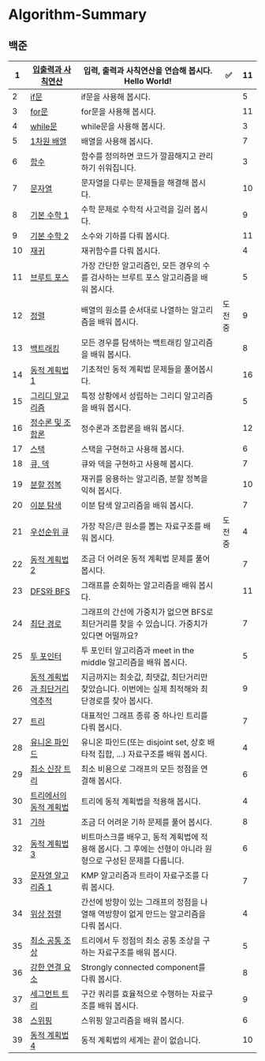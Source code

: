 # Algorithm-Summary

## 백준

| 1    | [입출력과 사칙연산](https://www.acmicpc.net/step/1)          | 입력, 출력과 사칙연산을  연습해 봅시다. Hello World!         | ✅        | 11   |
| ---- | ------------------------------------------------------------ | ------------------------------------------------------------ | -------- | ---- |
| 2    | [if문](https://www.acmicpc.net/step/4)                       | if문을  사용해 봅시다.                                       |          | 5    |
| 3    | [for문](https://www.acmicpc.net/step/3)                      | for문을  사용해 봅시다.                                      |          | 11   |
| 4    | [while문](https://www.acmicpc.net/step/2)                    | while문을  사용해 봅시다.                                    |          | 3    |
| 5    | [1차원 배열](https://www.acmicpc.net/step/6)                 | 배열을  사용해 봅시다.                                       |          | 7    |
| 6    | [함수](https://www.acmicpc.net/step/5)                       | 함수를  정의하면 코드가 깔끔해지고 관리하기 쉬워집니다.      |          | 3    |
| 7    | [문자열](https://www.acmicpc.net/step/7)                     | 문자열을  다루는 문제들을 해결해 봅시다.                     |          | 10   |
| 8    | [기본 수학 1](https://www.acmicpc.net/step/8)                | 수학  문제로 수학적 사고력을 길러 봅시다.                    |          | 9    |
| 9    | [기본 수학 2](https://www.acmicpc.net/step/10)               | 소수와  기하를 다뤄 봅시다.                                  |          | 11   |
| 10   | [재귀](https://www.acmicpc.net/step/19)                      | 재귀함수를  다뤄 봅시다.                                     |          | 4    |
| 11   | [브루트 포스](https://www.acmicpc.net/step/22)               | 가장  간단한 알고리즘인, 모든 경우의 수를 검사하는 브루트 포스 알고리즘을 배워 봅시다. |          | 5    |
| 12   | [정렬](https://www.acmicpc.net/step/9)                       | 배열의  원소를 순서대로 나열하는 알고리즘을 배워 봅시다.     | 도전  중 | 9    |
| 13   | [백트래킹](https://www.acmicpc.net/step/34)                  | 모든  경우를 탐색하는 백트래킹 알고리즘을 배워 봅시다.       |          | 8    |
| 14   | [동적 계획법 1](https://www.acmicpc.net/step/16)             | 기초적인  동적 계획법 문제들을 풀어봅시다.                   |          | 16   |
| 15   | [그리디 알고리즘](https://www.acmicpc.net/step/33)           | 특정  상황에서 성립하는 그리디 알고리즘을 배워 봅시다.       |          | 5    |
| 16   | [정수론 및 조합론](https://www.acmicpc.net/step/18)          | 정수론과  조합론을 배워 봅시다.                              |          | 12   |
| 17   | [스택](https://www.acmicpc.net/step/11)                      | 스택을  구현하고 사용해 봅시다.                              |          | 6    |
| 18   | [큐, 덱](https://www.acmicpc.net/step/12)                    | 큐와  덱을 구현하고 사용해 봅시다.                           |          | 7    |
| 19   | [분할 정복](https://www.acmicpc.net/step/20)                 | 재귀를  응용하는 알고리즘, 분할 정복을 익혀 봅시다.          |          | 10   |
| 20   | [이분 탐색](https://www.acmicpc.net/step/29)                 | 이분  탐색 알고리즘을 배워 봅시다.                           |          | 7    |
| 21   | [우선순위 큐](https://www.acmicpc.net/step/13)               | 가장  작은/큰 원소를 뽑는 자료구조를 배워 봅시다.            | 도전  중 | 4    |
| 22   | [동적 계획법 2](https://www.acmicpc.net/step/17)             | 조금  더 어려운 동적 계획법 문제를 풀어 봅시다.              |          | 7    |
| 23   | [DFS와 BFS](https://www.acmicpc.net/step/24)                 | 그래프를  순회하는 알고리즘을 배워 봅시다.                   |          | 11   |
| 24   | [최단 경로](https://www.acmicpc.net/step/26)                 | 그래프의  간선에 가중치가 없으면 BFS로 최단거리를 찾을 수 있습니다. 가중치가 있다면 어떨까요? |          | 7    |
| 25   | [투 포인터](https://www.acmicpc.net/step/59)                 | 투  포인터 알고리즘과 meet in the middle 알고리즘을 배워 봅시다. |          | 5    |
| 26   | [동적 계획법과 최단거리 역추적](https://www.acmicpc.net/step/41) | 지금까지는  최솟값, 최댓값, 최단거리만 찾았습니다. 이번에는 실제 최적해와 최단경로를 찾아 봅시다. |          | 9    |
| 27   | [트리](https://www.acmicpc.net/step/23)                      | 대표적인  그래프 종류 중 하나인 트리를 다뤄 봅시다.          |          | 7    |
| 28   | [유니온 파인드](https://www.acmicpc.net/step/14)             | 유니온  파인드(또는 disjoint set, 상호 배타적 집합, ...) 자료구조를 배워 봅시다. |          | 4    |
| 29   | [최소 신장 트리](https://www.acmicpc.net/step/15)            | 최소  비용으로 그래프의 모든 정점을 연결해 봅시다.           |          | 6    |
| 30   | [트리에서의 동적 계획법](https://www.acmicpc.net/step/21)    | 트리에  동적 계획법을 적용해 봅시다.                         |          | 4    |
| 31   | [기하](https://www.acmicpc.net/step/45)                      | 조금  더 어려운 기하 문제를 풀어 봅시다.                     |          | 8    |
| 32   | [동적 계획법 3](https://www.acmicpc.net/step/31)             | 비트마스크를  배우고, 동적 계획법에 적용해 봅시다. 그 후에는 선형이 아니라 원형으로 구성된 문제를 다룹니다. |          | 6    |
| 33   | [문자열 알고리즘 1](https://www.acmicpc.net/step/27)         | KMP  알고리즘과 트라이 자료구조를 다뤄 봅시다.               |          | 7    |
| 34   | [위상 정렬](https://www.acmicpc.net/step/25)                 | 간선에  방향이 있는 그래프의 정점을 나열해 역방향이 없게 만드는 알고리즘을 다뤄 봅시다. |          | 4    |
| 35   | [최소 공통 조상](https://www.acmicpc.net/step/40)            | 트리에서  두 정점의 최소 공통 조상을 구하는 자료구조를 배워 봅시다. |          | 5    |
| 36   | [강한 연결 요소](https://www.acmicpc.net/step/43)            | Strongly  connected component를 다뤄 봅시다.                 |          | 8    |
| 37   | [세그먼트 트리](https://www.acmicpc.net/step/35)             | 구간  쿼리를 효율적으로 수행하는 자료구조를 배워 봅시다.     |          | 9    |
| 38   | [스위핑](https://www.acmicpc.net/step/39)                    | 스위핑  알고리즘을 배워 봅시다.                              |          | 6    |
| 39   | [동적 계획법 4](https://www.acmicpc.net/step/47)             | 동적  계획법의 세계는 끝이 없습니다.                         |          | 10   |
